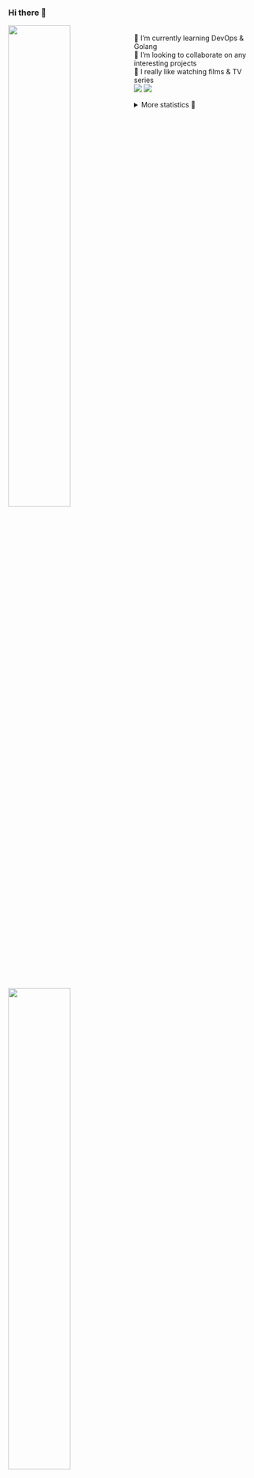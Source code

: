 ### Hi there 👋


[<img align="left" width="50%" src="https://github-readme-stats.vercel.app/api?username=rufusnufus&hide=issues&show_icons=true&count_private=true&theme=transparent&title_color=FF6F40&text_color=FBF9F8&icon_color=F48242&hide_border=true&hide_title=true#gh-dark-mode-only">](https://metrics.lecoq.io/rufusnufus#gh-dark-mode-only)
[<img align="left" width="50%" src="https://github-readme-stats.vercel.app/api?username=rufusnufus&hide=issues&show_icons=true&count_private=true&theme=transparent&title_color=FF6533&text_color=4D4644&icon_color=FF8038&hide_border=true&hide_title=true#gh-light-mode-only">](https://metrics.lecoq.io/rufusnufus#gh-light-mode-only)

<p>
  <br>
  🌱 I’m currently learning DevOps & Golang</br>
  👯 I’m looking to collaborate on any interesting projects</br>
  🎥 I really like watching films & TV series</br>
  <a href="https://linkedin.com/in/rufusnufus"><img src="https://img.shields.io/badge/linkedin-0077B5.svg?style=for-the-badge&logo=linkedin&logoColor=white"/></a>
  <a href="https://t.me/rufusnufus"><img src="https://img.shields.io/badge/-telegram-black?style=for-the-badge&color=blue&logo=telegram"/></a>
</p>

<p text-align="left">
<details>
  <summary>More statistics 👀</summary><br/>

<!--START_SECTION:waka-->
![Code Time](http://img.shields.io/badge/Code%20Time-764%20hrs%2047%20mins-blue)

![Profile Views](http://img.shields.io/badge/Profile%20Views-0-blue)

**I'm an Early 🐤** 

```text
🌞 Morning                6389 commits        █████░░░░░░░░░░░░░░░░░░░░   20.55 % 
🌆 Daytime                18211 commits       ███████████████░░░░░░░░░░   58.57 % 
🌃 Evening                5800 commits        █████░░░░░░░░░░░░░░░░░░░░   18.65 % 
🌙 Night                  694 commits         █░░░░░░░░░░░░░░░░░░░░░░░░   02.23 % 
```
📅 **I'm Most Productive on Wednesday** 

```text
Monday                   6410 commits        █████░░░░░░░░░░░░░░░░░░░░   20.61 % 
Tuesday                  5358 commits        ████░░░░░░░░░░░░░░░░░░░░░   17.23 % 
Wednesday                6855 commits        ██████░░░░░░░░░░░░░░░░░░░   22.05 % 
Thursday                 5713 commits        █████░░░░░░░░░░░░░░░░░░░░   18.37 % 
Friday                   5304 commits        ████░░░░░░░░░░░░░░░░░░░░░   17.06 % 
Saturday                 860 commits         █░░░░░░░░░░░░░░░░░░░░░░░░   02.77 % 
Sunday                   594 commits         ░░░░░░░░░░░░░░░░░░░░░░░░░   01.91 % 
```


📊 **This Week I Spent My Time On** 

```text
💬 Programming Languages: 
No Activity Tracked This Week

🔥 Editors: 
No Activity Tracked This Week
```

**I Mostly Code in Go** 

```text
Go                       18 repos            █████░░░░░░░░░░░░░░░░░░░░   18.18 % 
Python                   15 repos            ████░░░░░░░░░░░░░░░░░░░░░   15.15 % 
Smarty                   5 repos             █░░░░░░░░░░░░░░░░░░░░░░░░   05.05 % 
Shell                    3 repos             █░░░░░░░░░░░░░░░░░░░░░░░░   03.03 % 
Kotlin                   2 repos             █░░░░░░░░░░░░░░░░░░░░░░░░   02.02 % 
```




 Last Updated on 28/05/2024 00:54:56 UTC
<!--END_SECTION:waka-->

</details>
</p>
